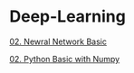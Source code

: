 # Deep-Learning

[02. Newral Network Basic](https://junji64.github.io/Deep-Learning/02.%20Neural%20Network%20Basics-v2.html)

[02. Python Basic with Numpy](https://junji64.github.io/Deep-Learning/02.(Assignment-problem)%20Python%20Basics%20with%20Numpy.html)
